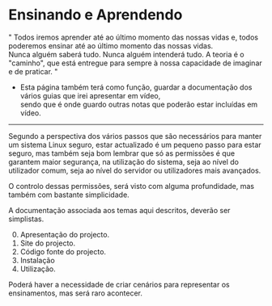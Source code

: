 # Ensinando e Aprendendo
" Todos iremos aprender até ao último momento das nossas vidas e, todos poderemos ensinar até ao último momento das nossas vidas. <br>
Nunca alguém saberá tudo. Nunca alguém intenderá tudo. A teoria é o "caminho", que está entregue para sempre à nossa capacidade de imaginar e de praticar. "  

- Esta página também terá como função, guardar a documentação dos vários guias que irei apresentar em vídeo, <br> 
sendo que é onde guardo outras notas que poderão estar incluídas em vídeo. 

---

Segundo a perspectiva dos vários passos que são necessários para manter um sistema Linux seguro, estar actualizado é um pequeno passo para estar seguro, mas também seja bom lembrar que só as permissões é que garantem maior segurança, na utilização do sistema, seja ao nível do utilizador comum, seja ao nível do servidor ou utilizadores mais avançados. 

O controlo dessas permissões, será visto com alguma profundidade, mas também com bastante simplicidade. 

A documentação associada aos temas aqui descritos, deverão ser simplistas. 

0. Apresentação do projecto. 
1. Site do projecto. 
2. Código fonte do projecto. 
3. Instalação
4. Utilização. 

Poderá haver a necessidade de criar cenários para representar os ensinamentos, mas será raro acontecer. 




